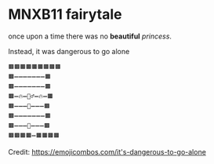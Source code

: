 # MNXB11 fairytale


once upon a time
there was no **beautiful** _princess_.

Instead, it was dangerous to go alone

```
🟫🟫🟫🟫🟫🟫🟫🟫🟫
🟫➖➖➖➖➖➖➖🟫
🟫➖➖➖➖➖➖➖🟫
🟫➖🔥➖🧙‍♂️➖🔥➖🟫
🟫➖➖➖🗿➖➖➖🟫
🟫➖➖➖➖➖➖➖🟫
🟫➖➖➖🧝➖➖➖🟫
🟫🟫🟫🟫➖🟫🟫🟫🟫
```
Credit: <https://emojicombos.com/it's-dangerous-to-go-alone>

